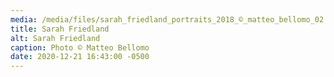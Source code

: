 ```yaml
---
media: /media/files/sarah_friedland_portraits_2018_©_matteo_bellomo_02.jpeg
title: Sarah Friedland
alt: Sarah Friedland
caption: Photo © Matteo Bellomo
date: 2020-12-21 16:43:00 -0500
---
```

